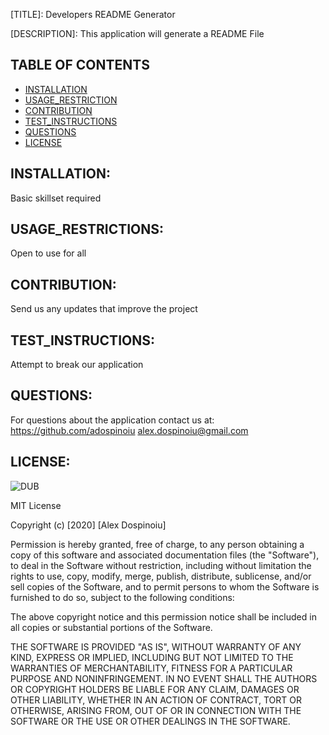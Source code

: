 
[TITLE]: Developers README Generator
        
[DESCRIPTION]: This application will generate a README File

## TABLE OF CONTENTS
        
* [INSTALLATION](#INSTALLATION)
* [USAGE_RESTRICTION](#USAGE_RESTRICTIONS)
* [CONTRIBUTION](#CONTRIBUTION)
* [TEST_INSTRUCTIONS](#TEST_INSTRUCTIONS)
* [QUESTIONS](#QUESTIONS)
* [LICENSE](#LICENSE)

        
## INSTALLATION: 
        
Basic skillset required



## USAGE_RESTRICTIONS: 
        
Open to use for all



## CONTRIBUTION: 
        
Send us any updates that improve the project



## TEST_INSTRUCTIONS: 
        
Attempt to break our application



## QUESTIONS:

For questions about the application contact us at:
https://github.com/adospinoiu
alex.dospinoiu@gmail.com



## LICENSE:

<img alt="DUB" src="https://img.shields.io/dub/l/readme%20generator">

MIT License

Copyright (c) [2020] [Alex Dospinoiu]

Permission is hereby granted, free of charge, to any person obtaining a copy
of this software and associated documentation files (the "Software"), to deal
in the Software without restriction, including without limitation the rights
to use, copy, modify, merge, publish, distribute, sublicense, and/or sell
copies of the Software, and to permit persons to whom the Software is
furnished to do so, subject to the following conditions:

The above copyright notice and this permission notice shall be included in all
copies or substantial portions of the Software.

THE SOFTWARE IS PROVIDED "AS IS", WITHOUT WARRANTY OF ANY KIND, EXPRESS OR
IMPLIED, INCLUDING BUT NOT LIMITED TO THE WARRANTIES OF MERCHANTABILITY,
FITNESS FOR A PARTICULAR PURPOSE AND NONINFRINGEMENT. IN NO EVENT SHALL THE
AUTHORS OR COPYRIGHT HOLDERS BE LIABLE FOR ANY CLAIM, DAMAGES OR OTHER
LIABILITY, WHETHER IN AN ACTION OF CONTRACT, TORT OR OTHERWISE, ARISING FROM,
OUT OF OR IN CONNECTION WITH THE SOFTWARE OR THE USE OR OTHER DEALINGS IN THE
SOFTWARE.
